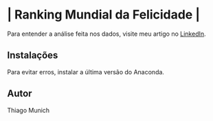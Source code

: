 <h1>| Ranking Mundial da Felicidade |</h1>

Para entender a análise feita nos dados, visite meu artigo no [LinkedIn](https://www.linkedin.com/pulse/ranking-mundial-da-felicidade-an%C3%A1lise-dos-dados-thiago-munich/).

<h2>Instalações</h2>
Para evitar erros, instalar a última versão do Anaconda.

<h2>Autor</h2>

Thiago Munich 
